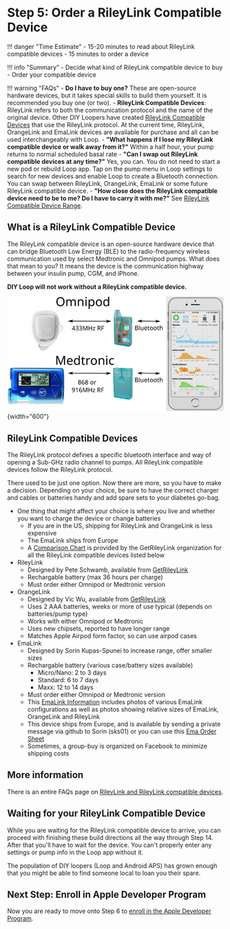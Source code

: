 # Step 5: Order a RileyLink Compatible Device

!!! danger "Time Estimate"
    - 15-20 minutes to read about RileyLink compatible devices
    - 15 minutes to order a device

!!! info "Summary"
    - Decide what kind of RileyLink compatible device to buy
    - Order your compatible device

!!! warning "FAQs"
    - **Do I have to buy one?** These are open-source hardware devices, but it takes special skills to build them yourself. It is recommended you buy one (or two).
    - **RileyLink Compatible Devices**: RileyLink refers to both the communication protocol and the name of the original device. Other DIY Loopers have created [RileyLink Compatible Devices](step5.md#rileylink-compatible-devices) that use the RileyLink protocol. At the current time, RileyLink, OrangeLink and EmaLink devices are available for purchase and all can be used interchangeably with Loop.
    - **"What happens if I lose my RileyLink compatible device or walk away from it?"** Within a half hour, your pump returns to normal scheduled basal rate
    - **"Can I swap out RileyLink compatible devices at any time?"** Yes, you can. You do not need to start a new pod or rebuild Loop app. Tap on the pump menu in Loop settings to search for new devices and enable Loop to create a Bluetooth connection. You can swap between RileyLink, OrangeLink, EmaLink or some future RileyLink compatible device.
    - **"How close does the RileyLink compatible device need to be to me? Do I have to carry it with me?"** See [RileyLink Compatible Device Range](../faqs/rileylink-faqs.md#range).


## What is a RileyLink Compatible Device

The RileyLink compatible device is an open-source hardware device that can bridge Bluetooth Low Energy (BLE) to the radio-frequency wireless communication used by select Medtronic and Omnipod pumps. What does that mean to you? It means the device is the communication highway between your insulin pump, CGM, and iPhone.

**DIY Loop will not work without a RileyLink compatible device.**

![Omnipod or Medtronic pump communicating through RileyLink to phone running Loop app](img/rileylink-comm-pod-mmt.svg){width="600"}


## RileyLink Compatible Devices

The RileyLink protocol defines a specific bluetooth interface and way of opening a Sub-GHz radio channel to pumps. All RileyLink compatible devices follow the RileyLink protocol.

There used to be just one option. Now there are more, so you have to make a decision. Depending on your choice, be sure to have the correct charger and cables or batteries handy and add spare sets to your diabetes go-bag.

- One thing that might affect your choice is where you live and whether you want to charge the device or change batteries
    - If you are in the US, shipping for RileyLink and OrangeLink is less expensive
    - The EmaLink ships from Europe
    - A [Comparison Chart](https://getrileylink.org/rileylink-compatible-hardware-comparison-chart?fbclid=IwAR2vHbOzla-zmM-cSp4NkOB_23k3spgnaYvCIGRcACcIQ25FJAU_7HRkH2A) is provided by the GetRileyLink organization for all the RileyLink compatible devices listed below
- RileyLink
    - Designed by Pete Schwamb, available from [GetRileyLink](https://getrileylink.org)
    - Rechargable battery (max 36 hours per charge)
    - Must order either Omnipod or Medtronic version
- OrangeLink
    - Designed by Vic Wu, available from [GetRileyLink](https://getrileylink.org)
    - Uses 2 AAA batteries, weeks or more of use typical (depends on batteries/pump type)
    - Works with either Omnipod or Medtronic
    - Uses new chipsets, reported to have longer range
    - Matches Apple Airpod form factor, so can use airpod cases
- EmaLink
    - Designed by Sorin Kupas-Spunei to increase range, offer smaller sizes
    - Rechargable battery (various case/battery sizes available)
        - Micro/Nano: 2 to 3 days
        - Standard: 6 to 7 days
        - Maxx: 12 to 14 days
    - Must order either Omnipod or Medtronic version
    - This [EmaLink Information](https://github.com/sks01/EmaLink#emalink) includes photos of various EmaLink configurations as well as photos showing relative sizes of EmaLink, OrangeLink and RileyLink
    - This device ships from Europe, and is available by sending a private message via github to Sorin (sks01) or you can use this [Ema Order Sheet](https://docs.google.com/forms/d/e/1FAIpQLSdcHBUN6e1yPxxvlaXYRBL1liF9W8OYDOpTR2tWquXESo0bKg/viewform)
    - Sometimes, a group-buy is organized on Facebook to minimize shipping costs

## More information

There is an entire FAQs page on [RileyLink and RileyLink compatible devices](../faqs/rileylink-faqs.md).


## Waiting for your RileyLink Compatible Device

While you are waiting for the RileyLink compatible device to arrive, you can proceed with finishing these build directions all the way through Step 14. After that you'll have to wait for the device. You can't properly enter any settings or pump info in the Loop app without it.

The population of DIY loopers (Loop and Android APS) has grown enough that you might be able to find someone local to loan you their spare.

## Next Step: Enroll in Apple Developer Program

Now you are ready to move onto Step 6 to [enroll in the Apple Developer Program](step6.md).

